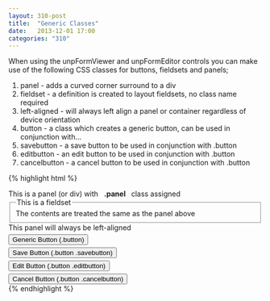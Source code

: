 ```yaml
---
layout: 310-post
title:  "Generic Classes"
date:   2013-12-01 17:00
categories: "310"
---
```


When using the unpFormViewer and unpFormEditor controls you can make use of the following CSS classes for buttons, fieldsets and panels;

1. panel - adds a curved corner surround to a div
2. fieldset - a definition is created to layout fieldsets, no class name required
3. left-aligned - will always left align a panel or container regardless of device orientation
4. button - a class which creates a generic button, can be used in conjunction with...
5. savebutton - a save button to be used in conjunction with .button
6. editbutton - an edit button to be used in conjunction with .button
7. cancelbutton - a cancel button to be used in conjunction with .button


{% highlight html %}
<div class="panel">
  This is a panel (or div) with &#160;
  <strong> .panel </strong>
  &#160; class assigned
</div>

<fieldset>
  <legend>This is a fieldset</legend>
  The contents are treated the same as the panel above
</fieldset>

<div class="panel left-aligned">
  This panel will always be left-aligned
</div>


<div style="padding-top:5px;">
  <input type="button" class="button" value="Generic Button (.button)" />
</div>

<div style="padding-top:5px;">
  <input type="button" class="button savebutton"
    value="Save Button (.button .savebutton)" />
</div>

<div style="padding-top:5px;">
  <input type="button" class="button editbutton"
    value="Edit Button (.button .editbutton)" />
</div>

<div style="padding-top:5px;">
  <input type="button" class="button cancelbutton"
    value="Cancel Button (.button .cancelbutton)" />
</div>
{% endhighlight %}